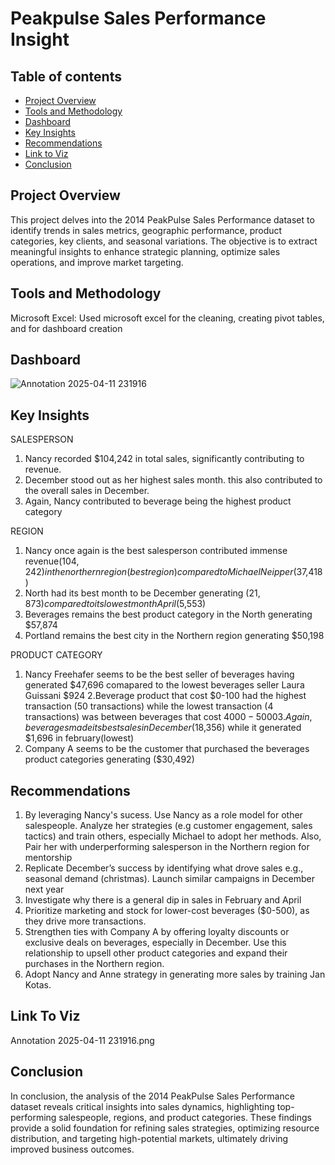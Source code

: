 # Peakpulse Sales Performance Insight
## Table of contents
- [Project Overview](#project-overview)
- [Tools and Methodology](#tools-and-methodology)
- [Dashboard](#dashboard)
- [Key Insights](#key-insights)
- [Recommendations](#recommendations)
- [Link to Viz](#link-to-viz)
- [Conclusion](#conclusion)
## Project Overview
This project delves into the 2014 PeakPulse Sales Performance dataset to identify trends in sales metrics, geographic performance, product categories, key clients, and seasonal variations. The objective is to extract meaningful insights to enhance strategic planning, optimize sales operations, and improve market targeting.
## Tools and Methodology
Microsoft Excel: Used microsoft excel for the cleaning, creating pivot tables, and for dashboard creation
## Dashboard 
![Annotation 2025-04-11 231916](https://github.com/user-attachments/assets/5e4653d1-cb3f-408b-9885-236647640e4c)
## Key Insights
SALESPERSON
1. Nancy recorded $104,242 in total sales, significantly contributing to revenue.
2. December stood out as her highest sales month. this also contributed to the overall sales in December.
3. Again, Nancy contributed to beverage being the highest product category 

REGION
1. Nancy once again is the best salesperson contributed immense revenue($104,242) in the northern region(best region) compared to Michael Neipper($37,418) 
2. North had its best month to be December generating ($21,873) compared to its lowest month April($5,553)
3. Beverages remains the best product category in the North generating $57,874
4. Portland remains the best city in the Northern region generating $50,198

PRODUCT CATEGORY
1. Nancy Freehafer seems to be the best seller of beverages having generated $47,696 comapared to the lowest beverages seller Laura Guissani $924
2.Beverage product that cost $0-100 had the highest transaction (50 transactions) while the lowest transaction (4 transactions) was between beverages that cost $4000-5000
3.Again, beverages made its best sales in December ($18,356) while it generated $1,696 in february(lowest)
4. Company A seems to be the customer that purchased the beverages product categories generating ($30,492)
## Recommendations
1. By leveraging Nancy's sucess. Use Nancy as a role model for other salespeople. Analyze her strategies (e.g customer engagement, sales tactics) and train others, especially Michael to adopt her methods. Also, Pair her with underperforming salesperson in the Northern region for mentorship
2. Replicate December’s success by identifying what drove sales e.g., seasonal demand (christmas). Launch similar campaigns in December next year
3. Investigate why there is a general dip in sales in February and April
4. Prioritize marketing and stock for lower-cost beverages ($0-500), as they drive more transactions.
5. Strengthen ties with Company A by offering loyalty discounts or exclusive deals on beverages, especially in December. Use this relationship to upsell other product categories and expand their purchases in the Northern region.
6. Adopt Nancy and Anne strategy in generating more sales by training Jan Kotas.
## Link To Viz
Annotation 2025-04-11 231916.png

## Conclusion
In conclusion, the analysis of the 2014 PeakPulse Sales Performance dataset reveals critical insights into sales dynamics, highlighting top-performing salespeople, regions, and product categories. These findings provide a solid foundation for refining sales strategies, optimizing resource distribution, and targeting high-potential markets, ultimately driving improved business outcomes.



